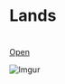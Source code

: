 # Lands <h1>
 
[Open](https://editor.p5js.org/g.florio1994@gmail.com/full/ygBTGGiny)

![Imgur](https://i.imgur.com/bKNYsOI.png)
